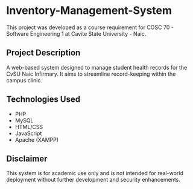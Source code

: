 # Inventory-Management-System
This project was developed as a course requirement for COSC 70 - Software Engineering 1 at Cavite State University - Naic.
## Project Description
A web-based system designed to manage student health records for the CvSU Naic Infirmary. It aims to streamline record-keeping within the campus clinic.
## Technologies Used
- PHP
- MySQL
- HTML/CSS
- JavaScript
- Apache (XAMPP)
## Disclaimer
This system is for academic use only and is not intended for real-world deployment without further development and security enhancements.
